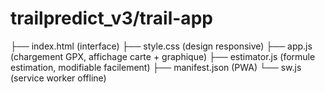 # trailpredict_v3/trail-app
  ├── index.html        (interface)
  ├── style.css         (design responsive)
  ├── app.js            (chargement GPX, affichage carte + graphique)
  ├── estimator.js      (formule estimation, modifiable facilement)
  ├── manifest.json     (PWA)
  └── sw.js             (service worker offline)

